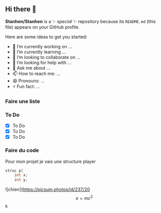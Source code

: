 ## Hi there 👋

**Stanhen/Stanhen** is a ✨ _special_ ✨ repository because its `README.md` (this file) appears on your GitHub profile.

Here are some ideas to get you started:

- 🔭 I’m currently working on ...
- 🌱 I’m currently learning ...
- 👯 I’m looking to collaborate on ...
- 🤔 I’m looking for help with ...
- 💬 Ask me about ...
- 📫 How to reach me: ...
- 😄 Pronouns: ...
- ⚡ Fun fact: ...

### Faire une liste
### To Do 
-[X] To Do
-[X] To Do
-[X] To Do

### Faire du code 
Pour mon projet je vais une structure player 
```C 
struc p{
    int x;
    int y;
```
![chien](https://picsum.photos/id/237/20
$$ e=mc^2 $$
k